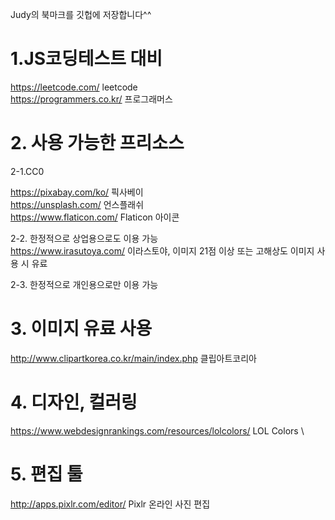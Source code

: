 Judy의 북마크를 깃헙에 저장합니다^^

# 1.JS코딩테스트 대비

https://leetcode.com/ leetcode \
https://programmers.co.kr/ 프로그래머스


# 2. 사용 가능한 프리소스

2-1.CC0

https://pixabay.com/ko/ 픽사베이 \
https://unsplash.com/ 언스플래쉬 \
https://www.flaticon.com/ Flaticon 아이콘

2-2. 한정적으로 상업용으로도 이용 가능 \
https://www.irasutoya.com/ 이라스토야, 이미지 21점 이상 또는 고해상도 이미지 사용 시 유료

2-3. 한정적으로 개인용으로만 이용 가능

# 3. 이미지 유료 사용
http://www.clipartkorea.co.kr/main/index.php 클립아트코리아

# 4. 디자인, 컬러링

https://www.webdesignrankings.com/resources/lolcolors/ LOL Colors \

# 5. 편집 툴

http://apps.pixlr.com/editor/ Pixlr 온라인 사진 편집 
